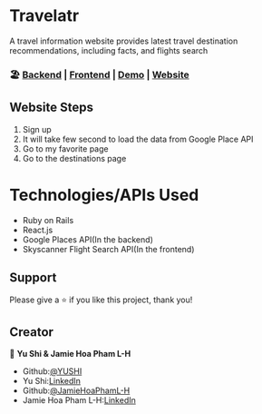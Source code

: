 # Travelatr 

A travel information website provides latest travel destination recommendations, including facts, and flights search

### 🏖️ [Backend](https://github.com/jpham1109/Travelatr-Backend) | [Frontend](https://github.com/yushi1007/Travelatr-Frontend) | [Demo](https://www.loom.com/share/d988149f565c404bbc4f93fae8b5c976) | [Website](https://travelatr.netlify.app/)

## Website Steps 

1. Sign up
2. It will take few second to load the data from Google Place API
3. Go to my favorite page
4. Go to the destinations page 

# Technologies/APIs Used

- Ruby on Rails
- React.js
- Google Places API(In the backend)
- Skyscanner Flight Search API(In the frontend)

## Support

Please give a ⭐️ if you like this project, thank you!

## Creator

👤 **Yu Shi & Jamie Hoa Pham L-H**

- Github:[@YUSHI](https://github.com/yushi1007) 
- Yu Shi:[LinkedIn](https://www.linkedin.com/in/yushi95/)
- Github:[@JamieHoaPhamL-H](https://github.com/jpham1109) 
- Jamie Hoa Pham L-H:[LinkedIn](https://www.linkedin.com/in/jamie-lawrence-hurt-ba3b341ab/)
